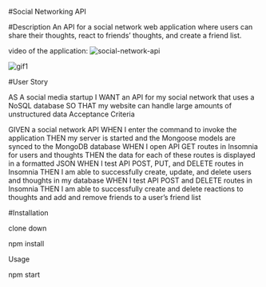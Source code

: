 #Social Networking API

     

#Description
An API for a social network web application where users can share their thoughts, react to friends’ thoughts, and create a friend list.

video of the application:
![social-network-api](./assets/users.gif)

![gif1](https://user-images.githubusercontent.com/55413812/169722690-f2809c26-3a05-46fc-9f10-58f9c1c5525c.gif)



#User Story

AS A social media startup
I WANT an API for my social network that uses a NoSQL database
SO THAT my website can handle large amounts of unstructured data
Acceptance Criteria

GIVEN a social network API
WHEN I enter the command to invoke the application
THEN my server is started and the Mongoose models are synced to the MongoDB database
WHEN I open API GET routes in Insomnia for users and thoughts
THEN the data for each of these routes is displayed in a formatted JSON
WHEN I test API POST, PUT, and DELETE routes in Insomnia
THEN I am able to successfully create, update, and delete users and thoughts in my database
WHEN I test API POST and DELETE routes in Insomnia
THEN I am able to successfully create and delete reactions to thoughts and add and remove friends to a user’s friend list


#Installation

clone down

npm install

Usage

npm start

